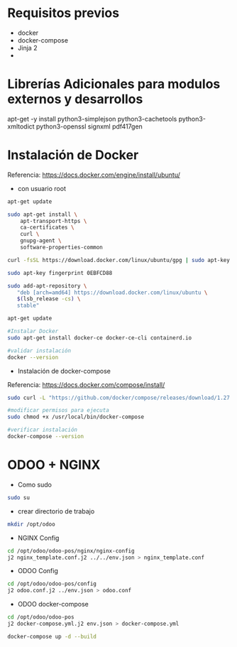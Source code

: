 # Requisitos previos


- docker
- docker-compose
- Jinja 2
- 

# Librerías Adicionales para modulos externos y desarrollos

apt-get -y install python3-simplejson python3-cachetools python3-xmltodict python3-openssl signxml pdf417gen

# Instalación de Docker

Referencia: https://docs.docker.com/engine/install/ubuntu/

- con usuario root

```bash
apt-get update

sudo apt-get install \
    apt-transport-https \
    ca-certificates \
    curl \
    gnupg-agent \
    software-properties-common

curl -fsSL https://download.docker.com/linux/ubuntu/gpg | sudo apt-key add -

sudo apt-key fingerprint 0EBFCD88

sudo add-apt-repository \
   "deb [arch=amd64] https://download.docker.com/linux/ubuntu \
   $(lsb_release -cs) \
   stable"

apt-get update

#Instalar Docker
sudo apt-get install docker-ce docker-ce-cli containerd.io

#validar instalación
docker --version
```

- Instalación de docker-compose

Referencia: https://docs.docker.com/compose/install/

```bash
sudo curl -L "https://github.com/docker/compose/releases/download/1.27.4/docker-compose-$(uname -s)-$(uname -m)" -o /usr/local/bin/docker-compose

#modificar permisos para ejecuta
sudo chmod +x /usr/local/bin/docker-compose

#verificar instalación
docker-compose --version
```

# ODOO + NGINX

- Como sudo

```bash
sudo su
```

- crear directorio de trabajo

```bash
mkdir /opt/odoo
```

- NGINX Config

```bash
cd /opt/odoo/odoo-pos/nginx/nginx-config
j2 nginx_template.conf.j2 ../../env.json > nginx_template.conf
```

- ODOO Config

```bash
cd /opt/odoo/odoo-pos/config
j2 odoo.conf.j2 ../env.json > odoo.conf
```

- ODOO docker-compose

```bash
cd /opt/odoo/odoo-pos
j2 docker-compose.yml.j2 env.json > docker-compose.yml

docker-compose up -d --build
```
